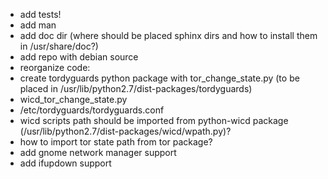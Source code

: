 
* add tests!
* add man
* add doc dir (where should be placed sphinx dirs and how to install them in /usr/share/doc?)
* add repo with debian source
* reorganize code:
 * create tordyguards python package with tor_change_state.py (to be placed in /usr/lib/python2.7/dist-packages/tordyguards)
 * wicd_tor_change_state.py 
 * /etc/tordyguards/tordyguards.conf
  * wicd scripts path should be imported from python-wicd package (/usr/lib/python2.7/dist-packages/wicd/wpath.py)?
  * how to import tor state path from tor package?
* add gnome network manager support
* add ifupdown support
